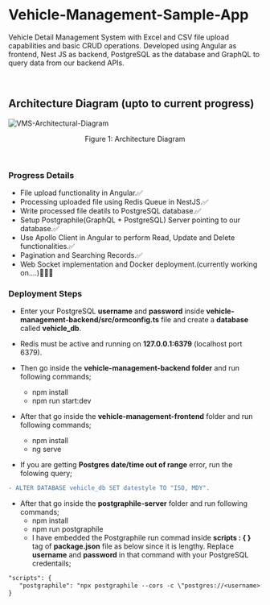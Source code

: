 # Vehicle-Management-Sample-App
<p>Vehicle Detail Management System with Excel and CSV file upload capabilities and basic CRUD operations. Developed using Angular as frontend, Nest JS as backend, PostgreSQL as the database and GraphQL to query data from our backend APIs.</p>
<br/>

## Architecture Diagram (upto to current progress)

<img src="https://i.ibb.co/ng4cJTs/VMS-Architectural-Diagram.png" alt="VMS-Architectural-Diagram" border="0">
<p  align="center">Figure 1: Architecture Diagram</p>
<br/>

### Progress Details
* File upload functionality in Angular.✅
* Processing uploaded file using Redis Queue in NestJS.✅
* Write processed file deatils to PostgreSQL database.✅
* Setup Postgraphile(GraphQL + PostgreSQL) Server pointing to our database.✅
* Use Apollo Client in Angular to perform Read, Update and Delete functionalities.✅
* Pagination and Searching Records.✅
* Web Socket implementation and Docker deployment.(currently working on....)📝👨‍💻

### Deployment Steps
* Enter your PostgreSQL **username** and **password** inside **vehicle-management-backend/src/ormconfig.ts** file and create a **database** called **vehicle_db**.

* Redis must be active and running on **127.0.0.1:6379** (localhost port 6379).

* Then go inside the **vehicle-management-backend folder** and run following commands;
    * npm install
    * npm run start:dev

* After that go inside the **vehicle-management-frontend** folder and run following commands;
    * npm install
    * ng serve
 
* If you are getting **Postgres date/time out of range** error, run the folowing query;
 ```diff
 - ALTER DATABASE vehicle_db SET datestyle TO "ISO, MDY".
 ```
 
* After that go inside the **postgraphile-server** folder and run following commands;
    * npm install
    * npm run postgraphile
    * I have embedded the Postgraphile run commad inside **scripts : { }** tag of  **package.json** file as below since it is lengthy. Replace **username** and **password** in that command with your PostgreSQL credentails;
```diff
"scripts": {
   "postgraphile": "npx postgraphile --cors -c \"postgres://<username>:<password>@localhost:5432/vehicle_db\" --watch"
}
```
